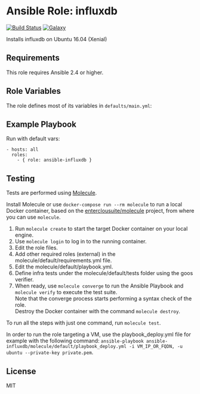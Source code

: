 Ansible Role: influxdb 
======================================

[![Build Status](https://travis-ci.org/entercloudsuite/ansible-influxdb.svg?branch=master)](https://travis-ci.org/entercloudsuite/ansible-influxdb)
[![Galaxy](https://img.shields.io/badge/galaxy-entercloudsuite.influxdb-blue.svg?style=flat-square)](https://galaxy.ansible.com/entercloudsuite/influxdb)  

Installs influxdb on Ubuntu 16.04 (Xenial)

## Requirements

This role requires Ansible 2.4 or higher.

## Role Variables

The role defines most of its variables in `defaults/main.yml`:

## Example Playbook

Run with default vars:

    - hosts: all
      roles:
        - { role: ansible-influxdb }

## Testing

Tests are performed using [Molecule](http://molecule.readthedocs.org/en/latest/).

Install Molecule or use `docker-compose run --rm molecule` to run a local Docker container, based on the [enterclousuite/molecule](https://hub.docker.com/r/fminzoni/molecule/) project, from where you can use `molecule`.

1. Run `molecule create` to start the target Docker container on your local engine.  
2. Use `molecule login` to log in to the running container.  
3. Edit the role files.  
4. Add other required roles (external) in the molecule/default/requirements.yml file.  
5. Edit the molecule/default/playbook.yml.  
6. Define infra tests under the molecule/default/tests folder using the goos verifier.  
7. When ready, use `molecule converge` to run the Ansible Playbook and `molecule verify` to execute the test suite.  
Note that the converge process starts performing a syntax check of the role.  
Destroy the Docker container with the command `molecule destroy`.   

To run all the steps with just one command, run `molecule test`. 

In order to run the role targeting a VM, use the playbook_deploy.yml file for example with the following command: `ansible-playbook ansible-influxdb/molecule/default/playbook_deploy.yml -i VM_IP_OR_FQDN, -u ubuntu --private-key private.pem`.  

## License

MIT